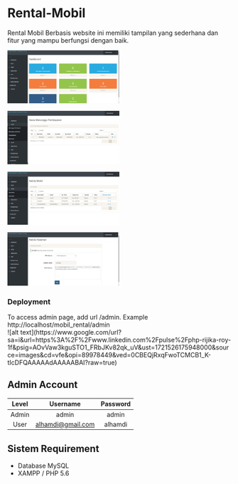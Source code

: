 # Rental-Mobil
Rental Mobil Berbasis website ini memiliki tampilan yang sederhana dan fitur yang mampu berfungsi dengan baik.

<div style="width:50%; height:50%;>
  ![alt text](https://github.com/alhamdirifai/sewa_mobil/blob/main/assets/ss1.png?raw=true)

  ![alt text](https://github.com/alhamdirifai/sewa_mobil/blob/main/assets/ss2.png?raw=true)

  ![alt text](https://github.com/alhamdirifai/sewa_mobil/blob/main/assets/ss3.png?raw=true)

  ![alt text](https://github.com/alhamdirifai/sewa_mobil/blob/main/assets/ss4.png?raw=true)

  ![alt text](https://github.com/alhamdirifai/sewa_mobil/blob/main/assets/ss5.png?raw=true)

  ![alt text](https://github.com/alhamdirifai/sewa_mobil/blob/main/assets/ss6.png?raw=true)
</div>

<h3>Deployment</h3>
To access admin page, add url /admin. Example http://localhost/mobil_rental/admin
<br>
![alt text](https://www.google.com/url?sa=i&url=https%3A%2F%2Fwww.linkedin.com%2Fpulse%2Fphp-rijika-roy-1f&psig=AOvVaw3kguSTO1_FRbJKv82qk_uV&ust=1721526175948000&source=images&cd=vfe&opi=89978449&ved=0CBEQjRxqFwoTCMCB1_K-tIcDFQAAAAAdAAAAABAI?raw=true)

## Admin Account
|   Level   |     Username        | Password   |
|:---------:|:-------------------:|:----------:|
| Admin     |  admin              |   admin    |
| User      |  alhamdi@gmail.com  |   alhamdi  |

## Sistem Requirement
- Database MySQL
- XAMPP / PHP 5.6
